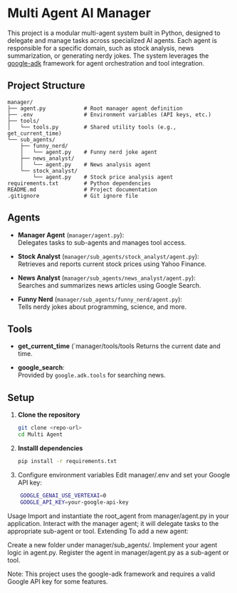 # Multi Agent AI Manager

This project is a modular multi-agent system built in Python, designed to delegate and manage tasks across specialized AI agents. Each agent is responsible for a specific domain, such as stock analysis, news summarization, or generating nerdy jokes. The system leverages the [google-adk](https://pypi.org/project/google-adk/) framework for agent orchestration and tool integration.

## Project Structure

```
manager/
├── agent.py            # Root manager agent definition
├── .env                # Environment variables (API keys, etc.)
├── tools/
│   └── tools.py        # Shared utility tools (e.g., get_current_time)
└── sub_agents/
    ├── funny_nerd/
    │   └── agent.py    # Funny nerd joke agent
    ├── news_analyst/
    │   └── agent.py    # News analysis agent
    └── stock_analyst/
        └── agent.py    # Stock price analysis agent
requirements.txt        # Python dependencies
README.md               # Project documentation
.gitignore              # Git ignore file
```

## Agents

- **Manager Agent** (`manager/agent.py`):  
  Delegates tasks to sub-agents and manages tool access.

- **Stock Analyst** (`manager/sub_agents/stock_analyst/agent.py`):  
  Retrieves and reports current stock prices using Yahoo Finance.

- **News Analyst** (`manager/sub_agents/news_analyst/agent.py`):  
  Searches and summarizes news articles using Google Search.

- **Funny Nerd** (`manager/sub_agents/funny_nerd/agent.py`):  
  Tells nerdy jokes about programming, science, and more.

## Tools

- **get_current_time** (`manager/tools/tools
  Returns the current date and time.

- **google_search**:  
  Provided by `google.adk.tools` for searching news.

## Setup

1. **Clone the repository**  
   ```sh
   git clone <repo-url>
   cd Multi Agent

2. **Installl dependencies**
   ```sh
   pip install -r requirements.txt


3. Configure environment variables
  Edit manager/.env and set your Google API key:
```sh
    GOOGLE_GENAI_USE_VERTEXAI=0
    GOOGLE_API_KEY=your-google-api-key
```

Usage
Import and instantiate the root_agent from manager/agent.py in your application.
Interact with the manager agent; it will delegate tasks to the appropriate sub-agent or tool.
Extending
To add a new agent:

Create a new folder under manager/sub_agents/.
Implement your agent logic in agent.py.
Register the agent in manager/agent.py as a sub-agent or tool.

Note: This project uses the google-adk framework and requires a valid Google API key for some features.